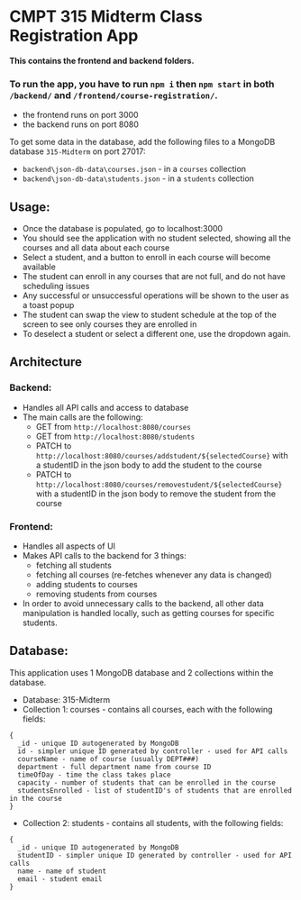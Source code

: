 # CMPT 315 Midterm Class Registration App
**This contains the frontend and backend folders.**

### To run the app, you have to run `npm i` then `npm start` in both `/backend/` and `/frontend/course-registration/`.

- the frontend runs on port 3000
- the backend runs on port 8080

To get some data in the database, add the following files to a MongoDB database `315-Midterm` on port 27017:
- `backend\json-db-data\courses.json` - in a `courses` collection
- `backend\json-db-data\students.json` - in a `students` collection


## Usage:
- Once the database is populated, go to localhost:3000
- You should see the application with no student selected, showing all the courses and all data about each course
- Select a student, and a button to enroll in each course will become available
- The student can enroll in any courses that are not full, and do not have scheduling issues
- Any successful or unsuccessful operations will be shown to the user as a toast popup
- The student can swap the view to student schedule at the top of the screen to see only courses they are enrolled in
- To deselect a student or select a different one, use the dropdown again.


## Architecture

### Backend:
- Handles all API calls and access to database
- The main calls are the following:
  - GET from `http://localhost:8080/courses`
  - GET from `http://localhost:8080/students`
  - PATCH to `http://localhost:8080/courses/addstudent/${selectedCourse}` with a studentID in the json body to add the student to the course
  - PATCH to `http://localhost:8080/courses/removestudent/${selectedCourse}` with a studentID in the json body to remove the student from the course

### Frontend: 
- Handles all aspects of UI
- Makes API calls to the backend for 3 things:
  - fetching all students
  - fetching all courses (re-fetches whenever any data is changed)
  - adding students to courses
  - removing students from courses
- In order to avoid unnecessary calls to the backend, all other data manipulation is handled locally, such as getting courses for specific students.


## Database:
This application uses 1 MongoDB database and 2 collections within the database.
- Database: 315-Midterm
- Collection 1: courses - contains all courses, each with the following fields: 
```
{
  _id - unique ID autogenerated by MongoDB
  id - simpler unique ID generated by controller - used for API calls
  courseName - name of course (usually DEPT###)
  department - full department name from course ID
  timeOfDay - time the class takes place
  capacity - number of students that can be enrolled in the course
  studentsEnrolled - list of studentID's of students that are enrolled in the course
}
```
- Collection 2: students - contains all students, with the following fields:
```
{
  _id - unique ID autogenerated by MongoDB
  studentID - simpler unique ID generated by controller - used for API calls
  name - name of student
  email - student email
}
```
